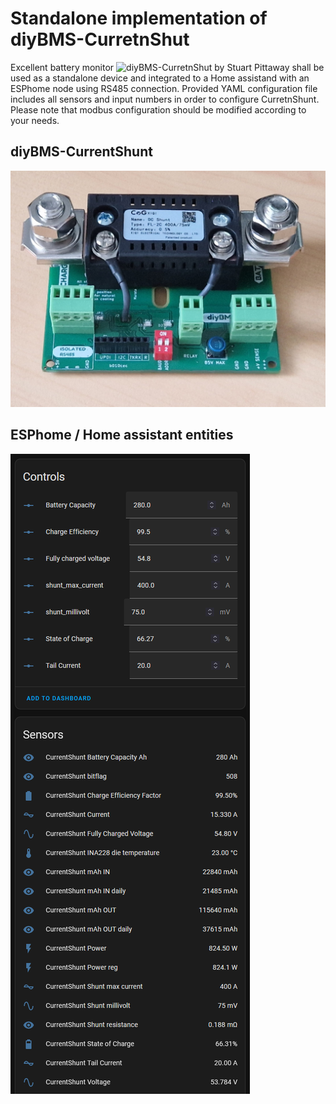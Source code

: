 # Standalone implementation of diyBMS-CurretnShut

Excellent battery monitor ![diyBMS-CurretnShut by Stuart Pittaway](https://github.com/stuartpittaway/diyBMS-CurrentShunt) shall be used as a standalone device and integrated to a Home assistand with an ESPhome node using RS485 connection. Provided YAML configuration file includes all sensors and input numbers in order to configure CurretnShunt. Please note that modbus configuration should be modified according to your needs.

## diyBMS-CurrentShunt
![HW](https://github.com/taHC81/diyBMS-CurrentShunt-ESPhome/blob/main/currentshunt.jpg?raw=true)

## ESPhome / Home assistant entities
![HW](https://github.com/taHC81/diyBMS-CurrentShunt-ESPhome/blob/main/cs-entities.png?raw=true)
